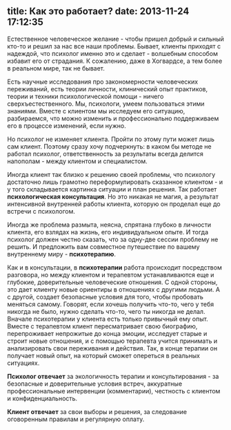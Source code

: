 title: Как это работает?
date: 2013-11-24 17:12:35
---
Естественное человеческое желание - чтобы пришел добрый и сильный кто-то и решил за нас все наши проблемы. Бывает, клиенты приходят с надеждой, что психолог именно это и сделает - волшебным способом избавит его от страдания. К сожалению, даже в Хогвардсе, а тем более в реальном мире, так не бывает.

Есть научные исследования про закономерности человеческих переживаний, есть теории личности, клинический опыт практиков, теории и техники психологической помощи - ничего сверхъестественного. Мы, психологи, умеем пользоваться этими знаниями. Вместе с клиентом мы исследуем его ситуацию, разбираемся, что можно изменить и профессионально поддерживаем его в процессе изменений, если нужно.

Но психолог не изменяет клиента. Пройти по этому пути может лишь сам клиент. Поэтому сразу хочу подчеркнуть: в каком бы методе не работал психолог, ответственность за результаты всегда делится напополам - между клиентом и специалистом.

Иногда клиент так близко к решению своей проблемы, что психологу достаточно лишь грамотно переформулировать сказанное клиентом - и у того складывается картинка ситуации и план решения. Так работает **психологическая консультация**. Но это никакая не магия, а результат интенсивной внутренней работы клиента, которую он проделал еще до встречи с психологом.

Иногда же проблема размыта, неясна, спрятана глубоко в личности клиента, его взлядах на жизнь, его индивидуальном опыте. И тогда психолог должен честно сказать, что за одну-две сессии проблему не решить. И предложить вам совместное путешествие по вашему внутреннему миру - **психотерапию**. 

Как и в консультации, в **психотерапии** работа происходит посредством разговора, но между клиентом и терапевтом устанавливаются еще и глубокие, доверительные человеческие отношения. С одной стороны, это дает клиенту новые ориентиры в отношениях с другими людьми. А с другой, создает безопасные условия для того, чтобы пробовать меняться самому. Говорят, если хочешь получить что-то, чего у тебя никогда не было, нужно сделать что-то, чего ты никогда не делал. Вначале психотерапии у клиента есть только привычный ему опыт. Вместе с терапевтом клиент пересматривает свою биографию, перепроживает непрожитые до конца эмоции, исследует старые и строит новые отношения, и с помощью терапевта учится принимать и анализировать свои переживания и действия. Так, в конце терапии он получает новый опыт, на который сможет опереться в реальных ситуациях.

**Психолог отвечает** за экологичность терапии и консультирования - за безопасные и доверительные условия встреч, аккуратные профессиональные интервенции (комментарии), честность с клиентом и конфиденциальность.

**Клиент отвечает** за свои выборы и решения, за следование оговоренным правилам и регулярную оплату. 

